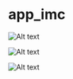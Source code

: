 # app_imc


![Alt text](/show.jpg?raw=true "Optional Title")

![Alt text](/cad.jpg?raw=true "Optional Title")

![Alt text](/dados.jpg?raw=true "Optional Title")